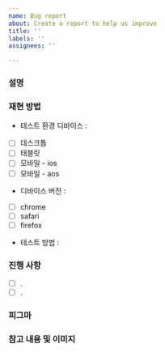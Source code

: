 ```yaml
---
name: Bug report
about: Create a report to help us improve
title: ''
labels: ''
assignees: ''

---
```


### 설명

### 재현 방법
- 테스트 환경 디바이스 :
- [ ] 데스크톱
- [ ] 태블릿
- [ ] 모바일 - ios
- [ ] 모바일 - aos
- 디바이스 버전 : 
- [ ] chrome
- [ ] safari
- [ ] firefox
- 테스트 방법 : 

### 진행 사항
- [ ] .
- [ ] .

### 피그마

### 참고 내용 및 이미지
